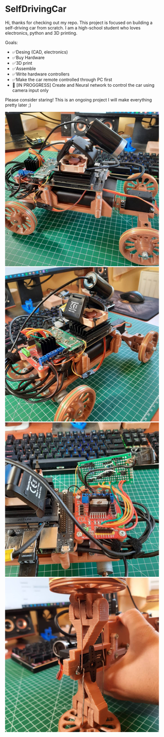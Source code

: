 # SelfDrivingCar
Hi, thanks for checking out my repo.
This project is focused on building a self-driving car from scratch.  I am a high-school student who loves electronics, python and 3D printing.

Goals:
 - ✅Desing (CAD, electronics)
 - ✅Buy Hardware
 - ✅3D print
 - ✅Assemble
 - ✅Write hardware controllers
 - ✅Make the car remote controlled through PC first
 - 🚧 [IN PROGGRESS] Create and Neural network to control the car using camera input only
 
Please consider staring! This is an ongoing project I will make everything pretty later ;)

![alt_text](https://github.com/Tomaslapes/SelfDrivingCar/blob/main/photos/IMG_20210422_230719_693.jpg?raw=true)
![alt_text](https://github.com/Tomaslapes/SelfDrivingCar/blob/main/photos/IMG_20210422_230719_726.jpg?raw=true)
![alt_text](https://github.com/Tomaslapes/SelfDrivingCar/blob/main/photos/IMG_20210422_230719_733.jpg?raw=true)
![alt_text](https://github.com/Tomaslapes/SelfDrivingCar/blob/main/photos/IMG_20210422_230719_755.jpg?raw=true)
